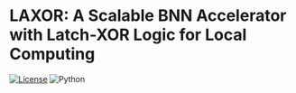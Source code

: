
# LAXOR: A Scalable BNN Accelerator with Latch-XOR Logic for Local Computing
  
[![License](https://img.shields.io/badge/license-MIT-blue.svg)](https://opensource.org/licenses/MIT)
![Python](https://img.shields.io/badge/python-v3.8+-blue.svg)
